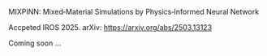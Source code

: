 MIXPINN: Mixed‑Material Simulations by Physics‑Informed Neural Network

Accpeted IROS 2025. arXiv: https://arxiv.org/abs/2503.13123

Coming soon ...
